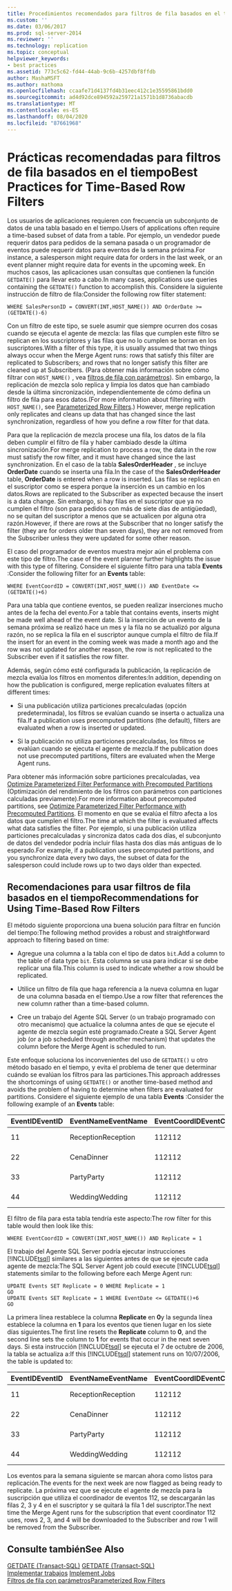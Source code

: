 ```yaml
---
title: Procedimientos recomendados para filtros de fila basados en el tiempo | Microsoft Docs
ms.custom: ''
ms.date: 03/06/2017
ms.prod: sql-server-2014
ms.reviewer: ''
ms.technology: replication
ms.topic: conceptual
helpviewer_keywords:
- best practices
ms.assetid: 773c5c62-fd44-44ab-9c6b-4257dbf8ffdb
author: MashaMSFT
ms.author: mathoma
ms.openlocfilehash: ccaafe71d4137fd4b31eec412c1e35595861bdd0
ms.sourcegitcommit: ad4d92dce894592a259721a1571b1d8736abacdb
ms.translationtype: MT
ms.contentlocale: es-ES
ms.lasthandoff: 08/04/2020
ms.locfileid: "87661968"
---
```

# <a name="best-practices-for-time-based-row-filters"></a><span data-ttu-id="b2b20-102">Prácticas recomendadas para filtros de fila basados en el tiempo</span><span class="sxs-lookup"><span data-stu-id="b2b20-102">Best Practices for Time-Based Row Filters</span></span>
  <span data-ttu-id="b2b20-103">Los usuarios de aplicaciones requieren con frecuencia un subconjunto de datos de una tabla basado en el tiempo.</span><span class="sxs-lookup"><span data-stu-id="b2b20-103">Users of applications often require a time-based subset of data from a table.</span></span> <span data-ttu-id="b2b20-104">Por ejemplo, un vendedor puede requerir datos para pedidos de la semana pasada o un programador de eventos puede requerir datos para eventos de la semana próxima.</span><span class="sxs-lookup"><span data-stu-id="b2b20-104">For instance, a salesperson might require data for orders in the last week, or an event planner might require data for events in the upcoming week.</span></span> <span data-ttu-id="b2b20-105">En muchos casos, las aplicaciones usan consultas que contienen la función `GETDATE()` para llevar esto a cabo.</span><span class="sxs-lookup"><span data-stu-id="b2b20-105">In many cases, applications use queries containing the `GETDATE()` function to accomplish this.</span></span> <span data-ttu-id="b2b20-106">Considere la siguiente instrucción de filtro de fila:</span><span class="sxs-lookup"><span data-stu-id="b2b20-106">Consider the following row filter statement:</span></span>  
  
```  
WHERE SalesPersonID = CONVERT(INT,HOST_NAME()) AND OrderDate >= (GETDATE()-6)  
```  
  
 <span data-ttu-id="b2b20-107">Con un filtro de este tipo, se suele asumir que siempre ocurren dos cosas cuando se ejecuta el agente de mezcla: las filas que cumplen este filtro se replican en los suscriptores y las filas que no lo cumplen se borran en los suscriptores.</span><span class="sxs-lookup"><span data-stu-id="b2b20-107">With a filter of this type, it is usually assumed that two things always occur when the Merge Agent runs: rows that satisfy this filter are replicated to Subscribers; and rows that no longer satisfy this filter are cleaned up at Subscribers.</span></span> <span data-ttu-id="b2b20-108">(Para obtener más información sobre cómo filtrar con `HOST_NAME()` , vea [filtros de fila con parámetros](parameterized-filters-parameterized-row-filters.md)). Sin embargo, la replicación de mezcla solo replica y limpia los datos que han cambiado desde la última sincronización, independientemente de cómo defina un filtro de fila para esos datos.</span><span class="sxs-lookup"><span data-stu-id="b2b20-108">(For more information about filtering with `HOST_NAME()`, see [Parameterized Row Filters](parameterized-filters-parameterized-row-filters.md).) However, merge replication only replicates and cleans up data that has changed since the last synchronization, regardless of how you define a row filter for that data.</span></span>  
  
 <span data-ttu-id="b2b20-109">Para que la replicación de mezcla procese una fila, los datos de la fila deben cumplir el filtro de fila y haber cambiado desde la última sincronización.</span><span class="sxs-lookup"><span data-stu-id="b2b20-109">For merge replication to process a row, the data in the row must satisfy the row filter, and it must have changed since the last synchronization.</span></span> <span data-ttu-id="b2b20-110">En el caso de la tabla **SalesOrderHeader** , se incluye **OrderDate** cuando se inserta una fila.</span><span class="sxs-lookup"><span data-stu-id="b2b20-110">In the case of the **SalesOrderHeader** table, **OrderDate** is entered when a row is inserted.</span></span> <span data-ttu-id="b2b20-111">Las filas se replican en el suscriptor como se espera porque la inserción es un cambio en los datos.</span><span class="sxs-lookup"><span data-stu-id="b2b20-111">Rows are replicated to the Subscriber as expected because the insert is a data change.</span></span> <span data-ttu-id="b2b20-112">Sin embargo, si hay filas en el suscriptor que ya no cumplen el filtro (son para pedidos con más de siete días de antigüedad), no se quitan del suscriptor a menos que se actualicen por alguna otra razón.</span><span class="sxs-lookup"><span data-stu-id="b2b20-112">However, if there are rows at the Subscriber that no longer satisfy the filter (they are for orders older than seven days), they are not removed from the Subscriber unless they were updated for some other reason.</span></span>  
  
 <span data-ttu-id="b2b20-113">El caso del programador de eventos muestra mejor aún el problema con este tipo de filtro.</span><span class="sxs-lookup"><span data-stu-id="b2b20-113">The case of the event planner further highlights the issue with this type of filtering.</span></span> <span data-ttu-id="b2b20-114">Considere el siguiente filtro para una tabla **Events** :</span><span class="sxs-lookup"><span data-stu-id="b2b20-114">Consider the following filter for an **Events** table:</span></span>  
  
```  
WHERE EventCoordID = CONVERT(INT,HOST_NAME()) AND EventDate <= (GETDATE()+6)  
```  
  
 <span data-ttu-id="b2b20-115">Para una tabla que contiene eventos, se pueden realizar inserciones mucho antes de la fecha del evento.</span><span class="sxs-lookup"><span data-stu-id="b2b20-115">For a table that contains events, inserts might be made well ahead of the event date.</span></span> <span data-ttu-id="b2b20-116">Si la inserción de un evento de la semana próxima se realizó hace un mes y la fila no se actualizó por alguna razón, no se replica la fila en el suscriptor aunque cumpla el filtro de fila.</span><span class="sxs-lookup"><span data-stu-id="b2b20-116">If the insert for an event in the coming week was made a month ago and the row was not updated for another reason, the row is not replicated to the Subscriber even if it satisfies the row filter.</span></span>  
  
 <span data-ttu-id="b2b20-117">Además, según cómo esté configurada la publicación, la replicación de mezcla evalúa los filtros en momentos diferentes:</span><span class="sxs-lookup"><span data-stu-id="b2b20-117">In addition, depending on how the publication is configured, merge replication evaluates filters at different times:</span></span>  
  
-   <span data-ttu-id="b2b20-118">Si una publicación utiliza particiones precalculadas (opción predeterminada), los filtros se evalúan cuando se inserta o actualiza una fila.</span><span class="sxs-lookup"><span data-stu-id="b2b20-118">If a publication uses precomputed partitions (the default), filters are evaluated when a row is inserted or updated.</span></span>  
  
-   <span data-ttu-id="b2b20-119">Si la publicación no utiliza particiones precalculadas, los filtros se evalúan cuando se ejecuta el agente de mezcla.</span><span class="sxs-lookup"><span data-stu-id="b2b20-119">If the publication does not use precomputed partitions, filters are evaluated when the Merge Agent runs.</span></span>  
  
 <span data-ttu-id="b2b20-120">Para obtener más información sobre particiones precalculadas, vea [Optimize Parameterized Filter Performance with Precomputed Partitions](parameterized-filters-optimize-for-precomputed-partitions.md) (Optimización del rendimiento de los filtros con parámetros con particiones calculadas previamente).</span><span class="sxs-lookup"><span data-stu-id="b2b20-120">For more information about precomputed partitions, see [Optimize Parameterized Filter Performance with Precomputed Partitions](parameterized-filters-optimize-for-precomputed-partitions.md).</span></span> <span data-ttu-id="b2b20-121">El momento en que se evalúa el filtro afecta a los datos que cumplen el filtro.</span><span class="sxs-lookup"><span data-stu-id="b2b20-121">The time at which the filter is evaluated affects what data satisfies the filter.</span></span> <span data-ttu-id="b2b20-122">Por ejemplo, si una publicación utiliza particiones precalculadas y sincroniza datos cada dos días, el subconjunto de datos del vendedor podría incluir filas hasta dos días más antiguas de lo esperado.</span><span class="sxs-lookup"><span data-stu-id="b2b20-122">For example, if a publication uses precomputed partitions, and you synchronize data every two days, the subset of data for the salesperson could include rows up to two days older than expected.</span></span>  
  
## <a name="recommendations-for-using-time-based-row-filters"></a><span data-ttu-id="b2b20-123">Recomendaciones para usar filtros de fila basados en el tiempo</span><span class="sxs-lookup"><span data-stu-id="b2b20-123">Recommendations for Using Time-Based Row Filters</span></span>  
 <span data-ttu-id="b2b20-124">El método siguiente proporciona una buena solución para filtrar en función del tiempo:</span><span class="sxs-lookup"><span data-stu-id="b2b20-124">The following method provides a robust and straightforward approach to filtering based on time:</span></span>  
  
-   <span data-ttu-id="b2b20-125">Agregue una columna a la tabla con el tipo de datos `bit`.</span><span class="sxs-lookup"><span data-stu-id="b2b20-125">Add a column to the table of data type `bit`.</span></span> <span data-ttu-id="b2b20-126">Esta columna se usa para indicar si se debe replicar una fila.</span><span class="sxs-lookup"><span data-stu-id="b2b20-126">This column is used to indicate whether a row should be replicated.</span></span>  
  
-   <span data-ttu-id="b2b20-127">Utilice un filtro de fila que haga referencia a la nueva columna en lugar de una columna basada en el tiempo.</span><span class="sxs-lookup"><span data-stu-id="b2b20-127">Use a row filter that references the new column rather than a time-based column.</span></span>  
  
-   <span data-ttu-id="b2b20-128">Cree un trabajo del Agente SQL Server (o un trabajo programado con otro mecanismo) que actualice la columna antes de que se ejecute el agente de mezcla según esté programado.</span><span class="sxs-lookup"><span data-stu-id="b2b20-128">Create a SQL Server Agent job (or a job scheduled through another mechanism) that updates the column before the Merge Agent is scheduled to run.</span></span>  
  
 <span data-ttu-id="b2b20-129">Este enfoque soluciona los inconvenientes del uso de `GETDATE()` u otro método basado en el tiempo, y evita el problema de tener que determinar cuándo se evalúan los filtros para las particiones.</span><span class="sxs-lookup"><span data-stu-id="b2b20-129">This approach addresses the shortcomings of using `GETDATE()` or another time-based method and avoids the problem of having to determine when filters are evaluated for partitions.</span></span> <span data-ttu-id="b2b20-130">Considere el siguiente ejemplo de una tabla **Events** :</span><span class="sxs-lookup"><span data-stu-id="b2b20-130">Consider the following example of an **Events** table:</span></span>  
  
|<span data-ttu-id="b2b20-131">**EventID**</span><span class="sxs-lookup"><span data-stu-id="b2b20-131">**EventID**</span></span>|<span data-ttu-id="b2b20-132">**EventName**</span><span class="sxs-lookup"><span data-stu-id="b2b20-132">**EventName**</span></span>|<span data-ttu-id="b2b20-133">**EventCoordID**</span><span class="sxs-lookup"><span data-stu-id="b2b20-133">**EventCoordID**</span></span>|<span data-ttu-id="b2b20-134">**EventDate**</span><span class="sxs-lookup"><span data-stu-id="b2b20-134">**EventDate**</span></span>|<span data-ttu-id="b2b20-135">**Replicar**</span><span class="sxs-lookup"><span data-stu-id="b2b20-135">**Replicate**</span></span>|  
|-----------------|-------------------|----------------------|-------------------|-------------------|  
|<span data-ttu-id="b2b20-136">1</span><span class="sxs-lookup"><span data-stu-id="b2b20-136">1</span></span>|<span data-ttu-id="b2b20-137">Reception</span><span class="sxs-lookup"><span data-stu-id="b2b20-137">Reception</span></span>|<span data-ttu-id="b2b20-138">112</span><span class="sxs-lookup"><span data-stu-id="b2b20-138">112</span></span>|<span data-ttu-id="b2b20-139">2006-10-04</span><span class="sxs-lookup"><span data-stu-id="b2b20-139">2006-10-04</span></span>|<span data-ttu-id="b2b20-140">1</span><span class="sxs-lookup"><span data-stu-id="b2b20-140">1</span></span>|  
|<span data-ttu-id="b2b20-141">2</span><span class="sxs-lookup"><span data-stu-id="b2b20-141">2</span></span>|<span data-ttu-id="b2b20-142">Cena</span><span class="sxs-lookup"><span data-stu-id="b2b20-142">Dinner</span></span>|<span data-ttu-id="b2b20-143">112</span><span class="sxs-lookup"><span data-stu-id="b2b20-143">112</span></span>|<span data-ttu-id="b2b20-144">2006-10-10</span><span class="sxs-lookup"><span data-stu-id="b2b20-144">2006-10-10</span></span>|<span data-ttu-id="b2b20-145">0</span><span class="sxs-lookup"><span data-stu-id="b2b20-145">0</span></span>|  
|<span data-ttu-id="b2b20-146">3</span><span class="sxs-lookup"><span data-stu-id="b2b20-146">3</span></span>|<span data-ttu-id="b2b20-147">Party</span><span class="sxs-lookup"><span data-stu-id="b2b20-147">Party</span></span>|<span data-ttu-id="b2b20-148">112</span><span class="sxs-lookup"><span data-stu-id="b2b20-148">112</span></span>|<span data-ttu-id="b2b20-149">2006-10-11</span><span class="sxs-lookup"><span data-stu-id="b2b20-149">2006-10-11</span></span>|<span data-ttu-id="b2b20-150">0</span><span class="sxs-lookup"><span data-stu-id="b2b20-150">0</span></span>|  
|<span data-ttu-id="b2b20-151">4</span><span class="sxs-lookup"><span data-stu-id="b2b20-151">4</span></span>|<span data-ttu-id="b2b20-152">Wedding</span><span class="sxs-lookup"><span data-stu-id="b2b20-152">Wedding</span></span>|<span data-ttu-id="b2b20-153">112</span><span class="sxs-lookup"><span data-stu-id="b2b20-153">112</span></span>|<span data-ttu-id="b2b20-154">2006-10-12</span><span class="sxs-lookup"><span data-stu-id="b2b20-154">2006-10-12</span></span>|<span data-ttu-id="b2b20-155">0</span><span class="sxs-lookup"><span data-stu-id="b2b20-155">0</span></span>|  
  
 <span data-ttu-id="b2b20-156">El filtro de fila para esta tabla tendría este aspecto:</span><span class="sxs-lookup"><span data-stu-id="b2b20-156">The row filter for this table would then look like this:</span></span>  
  
```  
WHERE EventCoordID = CONVERT(INT,HOST_NAME()) AND Replicate = 1  
```  
  
 <span data-ttu-id="b2b20-157">El trabajo del Agente SQL Server podría ejecutar instrucciones [!INCLUDE[tsql](../../../includes/tsql-md.md)] similares a las siguientes antes de que se ejecute cada agente de mezcla:</span><span class="sxs-lookup"><span data-stu-id="b2b20-157">The SQL Server Agent job could execute [!INCLUDE[tsql](../../../includes/tsql-md.md)] statements similar to the following before each Merge Agent run:</span></span>  
  
```  
UPDATE Events SET Replicate = 0 WHERE Replicate = 1  
GO  
UPDATE Events SET Replicate = 1 WHERE EventDate <= GETDATE()+6  
GO  
```  
  
 <span data-ttu-id="b2b20-158">La primera línea restablece la columna **Replicate** en **0**y la segunda línea establece la columna en **1** para los eventos que tienen lugar en los siete días siguientes.</span><span class="sxs-lookup"><span data-stu-id="b2b20-158">The first line resets the **Replicate** column to **0**, and the second line sets the column to **1** for events that occur in the next seven days.</span></span> <span data-ttu-id="b2b20-159">Si esta instrucción [!INCLUDE[tsql](../../../includes/tsql-md.md)] se ejecuta el 7 de octubre de 2006, la tabla se actualiza a:</span><span class="sxs-lookup"><span data-stu-id="b2b20-159">If this [!INCLUDE[tsql](../../../includes/tsql-md.md)] statement runs on 10/07/2006, the table is updated to:</span></span>  
  
|<span data-ttu-id="b2b20-160">**EventID**</span><span class="sxs-lookup"><span data-stu-id="b2b20-160">**EventID**</span></span>|<span data-ttu-id="b2b20-161">**EventName**</span><span class="sxs-lookup"><span data-stu-id="b2b20-161">**EventName**</span></span>|<span data-ttu-id="b2b20-162">**EventCoordID**</span><span class="sxs-lookup"><span data-stu-id="b2b20-162">**EventCoordID**</span></span>|<span data-ttu-id="b2b20-163">**EventDate**</span><span class="sxs-lookup"><span data-stu-id="b2b20-163">**EventDate**</span></span>|<span data-ttu-id="b2b20-164">**Replicar**</span><span class="sxs-lookup"><span data-stu-id="b2b20-164">**Replicate**</span></span>|  
|-----------------|-------------------|----------------------|-------------------|-------------------|  
|<span data-ttu-id="b2b20-165">1</span><span class="sxs-lookup"><span data-stu-id="b2b20-165">1</span></span>|<span data-ttu-id="b2b20-166">Reception</span><span class="sxs-lookup"><span data-stu-id="b2b20-166">Reception</span></span>|<span data-ttu-id="b2b20-167">112</span><span class="sxs-lookup"><span data-stu-id="b2b20-167">112</span></span>|<span data-ttu-id="b2b20-168">2006-10-04</span><span class="sxs-lookup"><span data-stu-id="b2b20-168">2006-10-04</span></span>|<span data-ttu-id="b2b20-169">0</span><span class="sxs-lookup"><span data-stu-id="b2b20-169">0</span></span>|  
|<span data-ttu-id="b2b20-170">2</span><span class="sxs-lookup"><span data-stu-id="b2b20-170">2</span></span>|<span data-ttu-id="b2b20-171">Cena</span><span class="sxs-lookup"><span data-stu-id="b2b20-171">Dinner</span></span>|<span data-ttu-id="b2b20-172">112</span><span class="sxs-lookup"><span data-stu-id="b2b20-172">112</span></span>|<span data-ttu-id="b2b20-173">2006-10-10</span><span class="sxs-lookup"><span data-stu-id="b2b20-173">2006-10-10</span></span>|<span data-ttu-id="b2b20-174">1</span><span class="sxs-lookup"><span data-stu-id="b2b20-174">1</span></span>|  
|<span data-ttu-id="b2b20-175">3</span><span class="sxs-lookup"><span data-stu-id="b2b20-175">3</span></span>|<span data-ttu-id="b2b20-176">Party</span><span class="sxs-lookup"><span data-stu-id="b2b20-176">Party</span></span>|<span data-ttu-id="b2b20-177">112</span><span class="sxs-lookup"><span data-stu-id="b2b20-177">112</span></span>|<span data-ttu-id="b2b20-178">2006-10-11</span><span class="sxs-lookup"><span data-stu-id="b2b20-178">2006-10-11</span></span>|<span data-ttu-id="b2b20-179">1</span><span class="sxs-lookup"><span data-stu-id="b2b20-179">1</span></span>|  
|<span data-ttu-id="b2b20-180">4</span><span class="sxs-lookup"><span data-stu-id="b2b20-180">4</span></span>|<span data-ttu-id="b2b20-181">Wedding</span><span class="sxs-lookup"><span data-stu-id="b2b20-181">Wedding</span></span>|<span data-ttu-id="b2b20-182">112</span><span class="sxs-lookup"><span data-stu-id="b2b20-182">112</span></span>|<span data-ttu-id="b2b20-183">2006-10-12</span><span class="sxs-lookup"><span data-stu-id="b2b20-183">2006-10-12</span></span>|<span data-ttu-id="b2b20-184">1</span><span class="sxs-lookup"><span data-stu-id="b2b20-184">1</span></span>|  
  
 <span data-ttu-id="b2b20-185">Los eventos para la semana siguiente se marcan ahora como listos para replicación.</span><span class="sxs-lookup"><span data-stu-id="b2b20-185">The events for the next week are now flagged as being ready to replicate.</span></span> <span data-ttu-id="b2b20-186">La próxima vez que se ejecute el agente de mezcla para la suscripción que utiliza el coordinador de eventos 112, se descargarán las filas 2, 3 y 4 en el suscriptor y se quitará la fila 1 del suscriptor.</span><span class="sxs-lookup"><span data-stu-id="b2b20-186">The next time the Merge Agent runs for the subscription that event coordinator 112 uses, rows 2, 3, and 4 will be downloaded to the Subscriber and row 1 will be removed from the Subscriber.</span></span>  
  
## <a name="see-also"></a><span data-ttu-id="b2b20-187">Consulte también</span><span class="sxs-lookup"><span data-stu-id="b2b20-187">See Also</span></span>  
 <span data-ttu-id="b2b20-188">[GETDATE &#40;Transact-SQL&#41;](/sql/t-sql/functions/getdate-transact-sql) </span><span class="sxs-lookup"><span data-stu-id="b2b20-188">[GETDATE &#40;Transact-SQL&#41;](/sql/t-sql/functions/getdate-transact-sql) </span></span>  
 <span data-ttu-id="b2b20-189">[Implementar trabajos](../../../ssms/agent/implement-jobs.md) </span><span class="sxs-lookup"><span data-stu-id="b2b20-189">[Implement Jobs](../../../ssms/agent/implement-jobs.md) </span></span>  
 [<span data-ttu-id="b2b20-190">Filtros de fila con parámetros</span><span class="sxs-lookup"><span data-stu-id="b2b20-190">Parameterized Row Filters</span></span>](parameterized-filters-parameterized-row-filters.md)  
  
  
